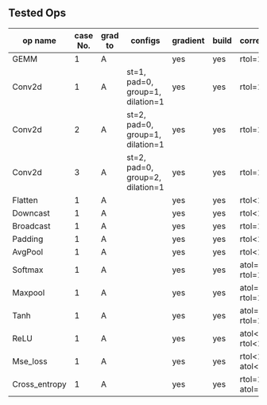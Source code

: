 ## Tested Ops

| op name | case No. | grad to | configs | gradient | build | correctness |
| --- | --- | --- | --- | --- | --- | --- |
| GEMM | 1 | A | | yes | yes | rtol=1e-5 |
| Conv2d | 1 | A | st=1, pad=0, group=1, dilation=1 | yes | yes | rtol=1e-3 |
| Conv2d | 2 | A | st=2, pad=0, group=1, dilation=1 | yes | yes | rtol=1e-3 |
| Conv2d | 3 | A | st=2, pad=0, group=2, dilation=1 | yes | yes | rtol=1e-3 |
| Flatten | 1 | A | | yes | yes | rtol<1e-30 |
| Downcast | 1 | A | | yes | yes | rtol<1e-30 |
| Broadcast | 1 | A | | yes | yes | rtol=1e-6 |
| Padding | 1 | A | | yes | yes | rtol<1e-30 |
| AvgPool | 1 | A | | yes | yes | rtol<1e-30 |
| Softmax | 1 | A | | yes | yes | atol=1e-6, rtol=1e-5 |
| Maxpool | 1 | A | | yes | yes | atol=1e-5, rtol=1e-30 |
| Tanh | 1 | A | | yes | yes | atol=1e-6, rtol=1e-7 |
| ReLU | 1 | A | | yes | yes | atol<1e-30, rtol<1e-30 |
| Mse_loss | 1 | A | | yes | yes | rtol<1e-30, atol<1e-30 |
| Cross_entropy | 1 | A | | yes | yes | rtol=1e-30, atol=1e-9 |
